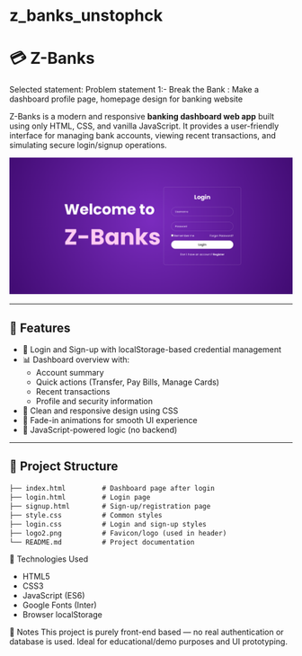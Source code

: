 # z_banks_unstophck
# 💳 Z-Banks

Selected statement: 
  Problem statement 1:- 
  Break the Bank  : Make a dashboard profile page, homepage design for banking website 

Z-Banks is a modern and responsive **banking dashboard web app** built using only HTML, CSS, and vanilla JavaScript. It provides a user-friendly interface for managing bank accounts, viewing recent transactions, and simulating secure login/signup operations.

![Intro-Page](login_ss.png)

---

## 🚀 Features

- 🔐 Login and Sign-up with localStorage-based credential management
- 📊 Dashboard overview with:
  - Account summary
  - Quick actions (Transfer, Pay Bills, Manage Cards)
  - Recent transactions
  - Profile and security information
- 🎨 Clean and responsive design using CSS
- 📱 Fade-in animations for smooth UI experience
- 🧠 JavaScript-powered logic (no backend)

---

## 📂 Project Structure

```plaintext
├── index.html         # Dashboard page after login
├── login.html         # Login page
├── signup.html        # Sign-up/registration page
├── style.css          # Common styles
├── login.css          # Login and sign-up styles
├── logo2.png          # Favicon/logo (used in header)
└── README.md          # Project documentation
````

🧩 Technologies Used
- HTML5
- CSS3
- JavaScript (ES6)
- Google Fonts (Inter)
- Browser localStorage

📌 Notes
This project is purely front-end based — no real authentication or database is used.
Ideal for educational/demo purposes and UI prototyping.
